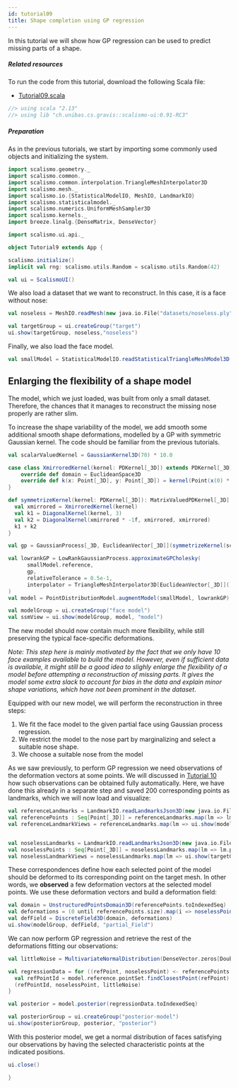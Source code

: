 ```yaml
---
id: tutorial09
title: Shape completion using GP regression
---
```


In this tutorial we will show how GP regression can be used to predict missing parts of a shape.

##### Related resources

To run the code from this tutorial, download the following Scala file:
- [Tutorial09.scala](./Tutorial09.scala)

```scala mdoc:invisible
//> using scala "2.13"
//> using lib "ch.unibas.cs.gravis::scalismo-ui:0.91-RC3"
```

##### Preparation

As in the previous tutorials, we start by importing some commonly used objects and initializing the system.

```scala mdoc:silent
import scalismo.geometry._
import scalismo.common._
import scalismo.common.interpolation.TriangleMeshInterpolator3D
import scalismo.mesh._
import scalismo.io.{StatisticalModelIO, MeshIO, LandmarkIO}
import scalismo.statisticalmodel._
import scalismo.numerics.UniformMeshSampler3D
import scalismo.kernels._
import breeze.linalg.{DenseMatrix, DenseVector}

import scalismo.ui.api._
```

```scala mdoc:invisible emptyLines:2
object Tutorial9 extends App {
```

```scala mdoc:silent emptyLines:2
scalismo.initialize()
implicit val rng: scalismo.utils.Random = scalismo.utils.Random(42)

val ui = ScalismoUI()
```

We also load a dataset that we want to reconstruct. In this case, it is a face without nose:

```scala mdoc:silent emptyLines:2
val noseless = MeshIO.readMesh(new java.io.File("datasets/noseless.ply")).get

val targetGroup = ui.createGroup("target")
ui.show(targetGroup, noseless,"noseless")
```

Finally, we also load the face model.
```scala mdoc:silent emptyLines:2
val smallModel = StatisticalModelIO.readStatisticalTriangleMeshModel3D(new java.io.File("datasets/model.h5")).get
```

## Enlarging the flexibility of a shape model

The model, which we just loaded, was built from only a small dataset. Therefore, the chances that it manages to
reconstruct the missing nose properly are rather slim.

To increase the shape variability of the model, we add smooth some additional smooth shape deformations,
 modelled by a GP with symmetric Gaussian kernel. The code should be familiar from the previous tutorials.

```scala mdoc:silent emptyLines:2
val scalarValuedKernel = GaussianKernel3D(70) * 10.0

case class XmirroredKernel(kernel: PDKernel[_3D]) extends PDKernel[_3D] {
    override def domain = EuclideanSpace3D
    override def k(x: Point[_3D], y: Point[_3D]) = kernel(Point(x(0) * -1f, x(1), x(2)), y)
}

def symmetrizeKernel(kernel: PDKernel[_3D]): MatrixValuedPDKernel[_3D] = {
  val xmirrored = XmirroredKernel(kernel)
  val k1 = DiagonalKernel(kernel, 3)
  val k2 = DiagonalKernel(xmirrored * -1f, xmirrored, xmirrored)
  k1 + k2
}

val gp = GaussianProcess[_3D, EuclideanVector[_3D]](symmetrizeKernel(scalarValuedKernel))

val lowrankGP = LowRankGaussianProcess.approximateGPCholesky(
      smallModel.reference,
      gp,
      relativeTolerance = 0.5e-1,
      interpolator = TriangleMeshInterpolator3D[EuclideanVector[_3D]]()
)
val model = PointDistributionModel.augmentModel(smallModel, lowrankGP)

val modelGroup = ui.createGroup("face model")
val ssmView = ui.show(modelGroup, model, "model")
```

The new model should now contain much more flexibility, while still preserving the typical face-specific deformations.

*Note: This step here is mainly motivated by the fact that we only have 10 face examples available to build the model. However,
even if sufficient data is available, it might still be a good idea to slighly enlarge the flexibility of a model
before attempting a reconstruction of missing parts. It gives the model some extra slack to account for
bias in the data and explain minor shape variations, which have not been prominent in the dataset*.

Equipped with our new model, we will perform the reconstruction in three steps:

1. We fit the face model to the given partial face using Gaussian process regression.
2. We restrict the model to the nose part by marginalizing and select a suitable nose shape.
3. We choose a suitable nose from the model

As we saw previously, to perform GP regression we need observations of the deformation vectors at some points.
We will discussed in [Tutorial 10](./tutorial10) how such observations can be obtained fully automatically.
Here, we have done this already in a separate step and saved 200 corresponding points as landmarks, which we will now load and visualize:

```scala mdoc:silent emptyLines:2
val referenceLandmarks = LandmarkIO.readLandmarksJson3D(new java.io.File("datasets/modelLandmarks.json")).get
val referencePoints : Seq[Point[_3D]] = referenceLandmarks.map(lm => lm.point)
val referenceLandmarkViews = referenceLandmarks.map(lm => ui.show(modelGroup, lm, s"lm-${lm.id}"))


val noselessLandmarks = LandmarkIO.readLandmarksJson3D(new java.io.File("datasets/noselessLandmarks.json")).get
val noselessPoints : Seq[Point[_3D]] = noselessLandmarks.map(lm => lm.point)
val noselessLandmarkViews = noselessLandmarks.map(lm => ui.show(targetGroup, lm, s"lm-${lm.id}"))
```

These correspondences define how each selected point of the
model should be deformed to its corresponding point on the target mesh.
In other words, we **observed** a few deformation vectors at
the selected model points. We use these deformation vectors and build
a deformation field:

```scala mdoc:silent emptyLines:2
val domain = UnstructuredPointsDomain3D(referencePoints.toIndexedSeq)
val deformations = (0 until referencePoints.size).map(i => noselessPoints(i) - referencePoints(i) )
val defField = DiscreteField3D(domain, deformations)
ui.show(modelGroup, defField, "partial_Field")
```

We can now perform GP regression and retrieve the rest of the deformations fitting our observations:

```scala mdoc:silent emptyLines:2
val littleNoise = MultivariateNormalDistribution(DenseVector.zeros[Double](3), DenseMatrix.eye[Double](3) * 0.5)

val regressionData = for ((refPoint, noselessPoint) <- referencePoints zip noselessPoints) yield {
  val refPointId = model.reference.pointSet.findClosestPoint(refPoint).id
  (refPointId, noselessPoint, littleNoise)
}

val posterior = model.posterior(regressionData.toIndexedSeq)

val posteriorGroup = ui.createGroup("posterior-model")
ui.show(posteriorGroup, posterior, "posterior")
```

With this posterior model, we get a normal distribution of faces satisfying our observations by having the selected characteristic points at the indicated positions.

```scala mdoc:invisible
ui.close()
```

```scala mdoc:invisible
}
```